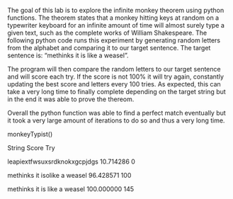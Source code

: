 The goal of this lab is to explore the infinite monkey theorem using python functions. The theorem states that a monkey hitting keys at random on a typewriter keyboard for an infinite amount of time will almost surely type a given text, such as the complete works of William Shakespeare. The following python code runs this experiment by generating random letters from the alphabet and comparing it to our target sentence. The target sentence is: “methinks it is like a weasel”.

The program will then compare the random letters to our target sentence and will score each try. If the score is not 100% it will try again, constantly updating the best score and letters every 100 tries. As expected, this can take a very long time to finally complete depending on the target string but in the end it was able to prove the thereom.

Overall the python function was able to find a perfect match eventually but it took a very large amount of iterations to do so and thus a very long time.


monkeyTypist()

String   Score  Try



leapiextfwsuxsrdknokxgcpjdgs    10.714286 0

methinks it isolike a weasel    96.428571 100

methinks it is like a weasel    100.000000 145
